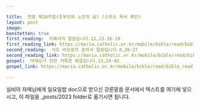 ```yaml
---

title:  연중 제16주일(조부모와 노인의 날) (스위스 독서 확인)
layout: post 
image:  
bonstetten: true
first_reading:  지혜서의 말씀입니다.12,13.16-19
first_reading_link: https://maria.catholic.or.kr/mobile/bible/read/bible_read.asp?m=2&n=151&p=8
second_reading:  사도 바오로의 로마서 말씀입니다.8,26-27
second_reading_link: https://maria.catholic.or.kr/mobile/bible/read/bible_read.asp?m=2&n=167&p=3
gospel:  마태오가 전한 거룩한 복음입니다.13,24-43
gospel_link: https://maria.catholic.or.kr/mobile/bible/read/bible_read.asp?m=2&n=150&p=14

---
```



실비아 자매님에게 일요일밤 doc으로 받으신
강론말씀 문서에서
텍스트를 여기에 넣으시고,
이 파일을 _posts/2023 folder로 옮기시면 됩니다.

